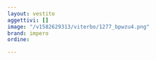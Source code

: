 ```yaml
---
layout: vestito
aggettivi: []
image: "/v1582629313/viterbo/1277_bpwzu4.png"
brand: impero
ordine: 

---
```

